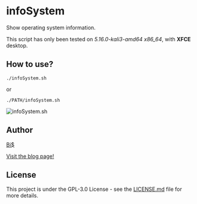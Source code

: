 # infoSystem
Show operating system information.

This script has only been tested on *5.16.0-kali3-amd64 x86_64*, with **XFCE** desktop.

## How to use?
```./infoSystem.sh```

or

```./PATH/infoSystem.sh```

![infoSystem.sh](https://github.com/BiS-9/infoSystem/blob/main/infoSistem.png)

## Author
[Bi$](https://github.com/BiS-9)

[Visit the blog page!](https://doctrina-ambulare.blogspot.com/2021/09/informacion-del-sistema.html)

## License
This project is under the  GPL-3.0 License - see the [LICENSE.md](https://github.com/BiS-9/scriptGenerator/blob/main/LICENSE) file for more details.

